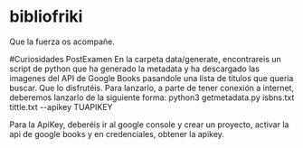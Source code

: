# bibliofriki
Que la fuerza os acompañe.

#Curiosidades PostExamen
  En la carpeta data/generate, encontrareis un script de python que ha generado la metadata y ha descargado las imagenes del API de Google Books pasandole una lista de titulos que queria buscar. Que lo disfrutéis.
  Para lanzarlo, a parte de tener conexión a internet, deberemos lanzarlo de la siguiente forma:
   python3 getmetadata.py isbns.txt tittle.txt --apikey TUAPIKEY

  Para la ApiKey, deberéis ir al google console y crear un proyecto, activar la api de google books y en credenciales, obtener la apikey.
